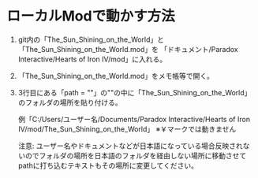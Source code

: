 # ローカルModで動かす方法

1. git内の「The_Sun_Shining_on_the_World」と「The_Sun_Shining_on_the_World.mod」を
	「ドキュメント/Paradox Interactive/Hearts of Iron IV/mod」に入れる。
1.  「The_Sun_Shining_on_the_World.mod」をメモ帳等で開く。
1.  3行目にある「path = ""」の""の中に「The_Sun_Shining_on_the_World」のフォルダの場所を貼り付ける。

	例「C:/Users/ユーザー名/Documents/Paradox Interactive/Hearts of Iron IV/mod/The_Sun_Shining_on_the_World」
	※￥マークでは動きません

	注意: ユーザー名やドキュメントなどが日本語になっている場合反映されないのでフォルダの場所を日本語のフォルダを経由しない場所に移動させてpathに打ち込むテキストもその場所に変更してください。